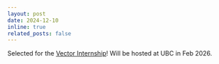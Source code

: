 ```yaml
---
layout: post
date: 2024-12-10 
inline: true
related_posts: false
---
```


Selected for the [Vector Internship](https://vectorinstitute.ai/)! Will be hosted at UBC in Feb 2026.
